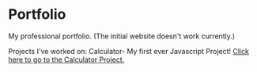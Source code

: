 # Portfolio
My professional portfolio.
(The initial website doesn't work currently.)

Projects I've worked on:
  Calculator- My first ever Javascript Project!
  [Click here to go to the Calculator Project.](calculator/index.html)
